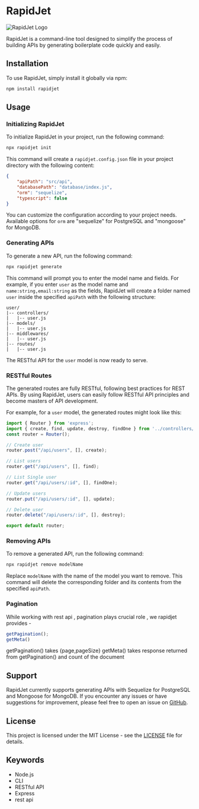 # RapidJet

![RapidJet Logo](https://github.com/webdev-narayan/rapidjet/blob/master/Rapid.png)


RapidJet is a command-line tool designed to simplify the process of building APIs by generating boilerplate code quickly and easily.

## Installation

To use RapidJet, simply install it globally via npm:

```bash
npm install rapidjet
```

## Usage

### Initializing RapidJet

To initialize RapidJet in your project, run the following command:

```bash
npx rapidjet init
```

This command will create a `rapidjet.config.json` file in your project directory with the following content:

```json
{
    "apiPath": "src/api",
    "databasePath": "database/index.js",
    "orm": "sequelize",
    "typescript": false
}
```

You can customize the configuration according to your project needs. Available options for `orm` are "sequelize" for PostgreSQL and "mongoose" for MongoDB.

### Generating APIs

To generate a new API, run the following command:

```bash
npx rapidjet generate
```

This command will prompt you to enter the model name and fields. For example, if you enter `user` as the model name and `name:string,email:string` as the fields, RapidJet will create a folder named `user` inside the specified `apiPath` with the following structure:

```
user/
|-- controllers/
|   |-- user.js
|-- models/
|   |-- user.js
|-- middlewares/
|   |-- user.js
|-- routes/
|   |-- user.js
```

The RESTful API for the `user` model is now ready to serve.

### RESTful Routes

The generated routes are fully RESTful, following best practices for REST APIs. By using RapidJet, users can easily follow RESTful API principles and become masters of API development.

For example, for a `user` model, the generated routes might look like this:
```javascript
import { Router } from 'express';
import { create, find, update, destroy, findOne } from '../controllers/user.js';
const router = Router();

// Create user
router.post("/api/users", [], create);

// List users
router.get("/api/users", [], find);

// List Single user
router.get("/api/users/:id", [], findOne);

// Update users
router.put("/api/users/:id", [], update);

// Delete user
router.delete("/api/users/:id", [], destroy);

export default router;
```


### Removing APIs

To remove a generated API, run the following command:

```bash
npx rapidjet remove modelName
```

Replace `modelName` with the name of the model you want to remove. This command will delete the corresponding folder and its contents from the specified `apiPath`.


### Pagination
While working with rest api , pagination plays crucial role , we rapidjet provides -
```javascript
getPagination(); 
getMeta()
```
getPagination() takes {page,pageSize}
getMeta() takes response returned from getPagination() and count of the document
## Support

RapidJet currently supports generating APIs with Sequelize for PostgreSQL and Mongoose for MongoDB. If you encounter any issues or have suggestions for improvement, please feel free to open an issue on [GitHub](https://github.com/webdev-narayan/RapidJet).

## License

This project is licensed under the MIT License - see the [LICENSE](LICENSE) file for details.

## Keywords
- Node.js
- CLI
- RESTful API
- Express
- rest api